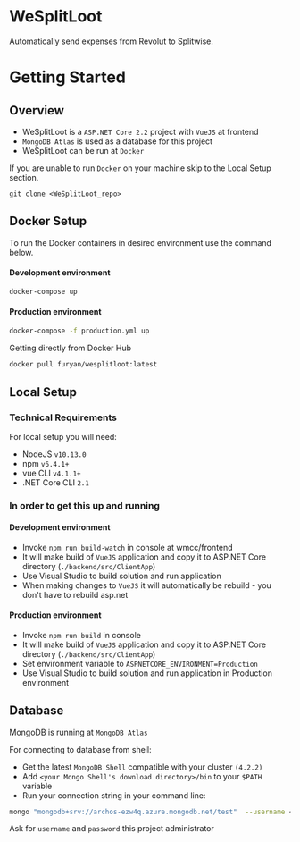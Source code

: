 # WeSplitLoot #


Automatically send expenses from Revolut to Splitwise.

# Getting Started #

## Overview ##

* WeSplitLoot is a `ASP.NET Core 2.2` project with `VueJS` at frontend
* `MongoDB Atlas` is used as a database for this project
* WeSplitLoot can be run at `Docker`
  
If you are unable to run `Docker` on your machine skip to the Local Setup section.

```
git clone <WeSplitLoot_repo>
```

## Docker Setup ##

To run the Docker containers in desired environment use the command below.

#### Development environment ####
```bash
docker-compose up
```

#### Production environment ####
```bash
docker-compose -f production.yml up
```

Getting directly from Docker Hub
```bash
docker pull furyan/wesplitloot:latest
```


## Local Setup ##

  
### Technical Requirements ##

For local setup you will need:

* NodeJS `v10.13.0`
* npm `v6.4.1+`
* vue CLI `v4.1.1+`
* .NET Core CLI `2.1`

### In order to get this up and running ###

#### Development environment ####
* Invoke `npm run build-watch` in console at wmcc/frontend
* It will make build of `VueJS` application and copy it to ASP.NET Core directory (`./backend/src/ClientApp`)
* Use Visual Studio to build solution and run application
* When making changes to `VueJS` it will automatically be rebuild - you don't have to rebuild asp.net

#### Production environment ####
* Invoke `npm run build` in console
* It will make build of `VueJS` application and copy it to ASP.NET Core directory (`./backend/src/ClientApp`)
* Set environment variable to `ASPNETCORE_ENVIRONMENT=Production`
* Use Visual Studio to build solution and run application in Production environment

## Database ##
MongoDB is running at `MongoDB Atlas`

For connecting to database from shell:

* Get the latest `MongoDB Shell` compatible with your cluster `(4.2.2)`
* Add `<your Mongo Shell's download directory>/bin` to your `$PATH` variable
* Run your connection string in your command line:

```bash
mongo "mongodb+srv://archos-ezw4q.azure.mongodb.net/test"  --username <username>
```
Ask for `username` and `password` this project administrator
